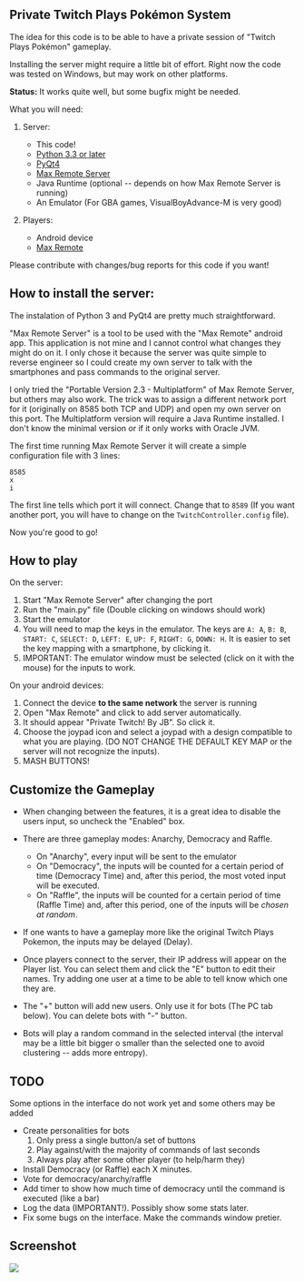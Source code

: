 Private Twitch Plays Pokémon System
-----------------------------------

The idea for this code is to be able to have a private session of "Twitch Plays Pokémon" gameplay.

Installing the server might require a little bit of effort. Right now the code was tested on Windows,
but may work on other platforms.

**Status:** It works quite well, but some bugfix might be needed.


What you will need:

1. Server:
    - This code!
    - [Python 3.3 or later](https://www.python.org/downloads/)
    - [PyQt4](http://www.riverbankcomputing.com/software/pyqt/download)
    - [Max Remote Server](http://www.bitunitsstudio.com/max-remote-server.html)
    - Java Runtime (optional -- depends on how Max Remote Server is running)
    - An Emulator (For GBA games, VisualBoyAdvance-M is very good)

2. Players:
    - Android device
    - [Max Remote](https://play.google.com/store/apps/details?id=com.bitunits.maxremote)


Please contribute with changes/bug reports for this code if you want!



How to install the server:
--------------------------

The instalation of Python 3 and PyQt4 are pretty much straightforward.

"Max Remote Server" is a tool to be used with the "Max Remote" android app. This application is
not mine and I cannot control what changes they might do on it. I only chose it because the server
was quite simple to reverse engineer so I could create my own server to talk with the smartphones
and pass commands to the original server.

I only tried the "Portable Version 2.3 - Multiplatform" of Max Remote Server, but others may also
work. The trick was to assign a different network port for it (originally on 8585 both TCP and UDP)
and open my own server on this port. The Multiplatform version will require a Java Runtime installed.
I don't know the minimal version or if it only works with Oracle JVM.

The first time running Max Remote Server it will create a simple configuration file with 3 lines:

    8585
    x
    i

The first line tells which port it will connect. Change that to `8589` (If you want another port,
you will have to change on the `TwitchController.config` file).

Now you're good to go!



How to play
-----------

On the server:

1. Start "Max Remote Server" after changing the port
2. Run the "main.py" file (Double clicking on windows should work)
3. Start the emulator
4. You will need to map the keys in the emulator.
    The keys are `A: A`, `B: B`, `START: C`, `SELECT: D`, `LEFT: E`, `UP: F`, `RIGHT: G`, `DOWN: H`.
    It is easier to set the key mapping with a smartphone, by clicking it.
5. IMPORTANT: The emulator window must be selected (click on it with the mouse) for the inputs to work.

On your android devices:

1. Connect the device **to the same network** the server is running
2. Open "Max Remote" and click to add server automatically.
3. It should appear "Private Twitch! By JB". So click it.
4. Choose the joypad icon and select a joypad with a design compatible to what you are playing.
(DO NOT CHANGE THE DEFAULT KEY MAP or the server will not recognize the inputs).
5. MASH BUTTONS!



Customize the Gameplay
----------------------

- When changing between the features, it is a great idea to disable the users input, so uncheck the "Enabled" box.

- There are three gameplay modes: Anarchy, Democracy and Raffle.
    - On "Anarchy", every input will be sent to the emulator
    - On "Democracy", the inputs will be counted for a certain period of time (Democracy Time) and, after this
    period, the most voted input will be executed.
    - On "Raffle", the inputs will be counted for a certain period of time (Raffle Time) and, after this
    period, one of the inputs will be *chosen at random*.

- If one wants to have a gameplay more like the original Twitch Plays Pokemon, the inputs may be delayed (Delay).

- Once players connect to the server, their IP address will appear on the Player list. You can select them and click
the "E" button to edit their names. Try adding one user at a time to be able to tell know which one they are.

- The "+" button will add new users. Only use it for bots (The PC tab below). You can delete bots with "-" button.

- Bots will play a random command in the selected interval (the interval may be a little bit bigger o smaller than
the selected one to avoid clustering -- adds more entropy).


TODO
----

Some options in the interface do not work yet and some others may be added

- Create personalities for bots
    1. Only press a single button/a set of buttons
    2. Play against/with the majority of commands of last seconds
    3. Always play after some other player (to help/harm they)
- Install Democracy (or Raffle) each X minutes.
- Vote for democracy/anarchy/raffle
- Add timer to show how much time of democracy until the command is executed (like a bar)
- Log the data (IMPORTANT!). Possibly show some stats later.
- Fix some bugs on the interface. Make the commands window pretier.



Screenshot
----------

![](http://i.imgur.com/AmVOcFz.png)